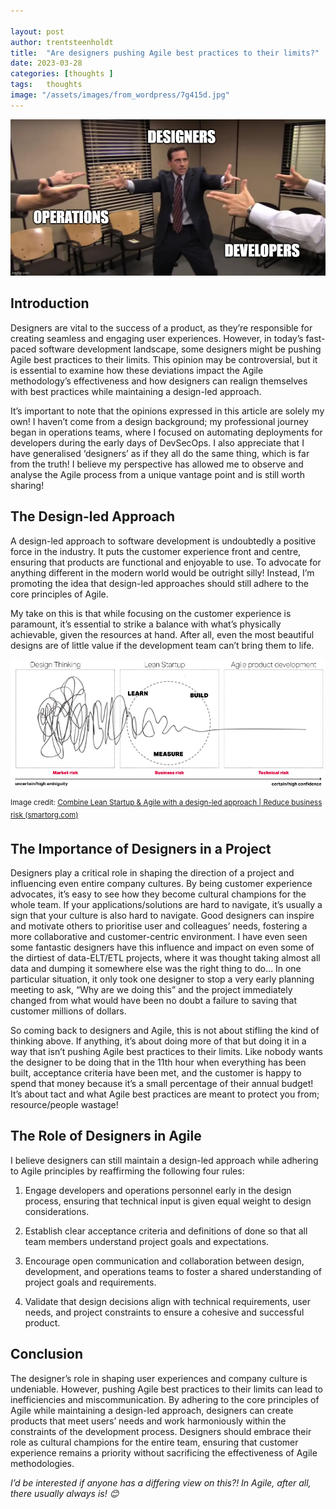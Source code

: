 ```yaml
---

layout: post
author: trentsteenholdt
title:  "Are designers pushing Agile best practices to their limits?"
date: 2023-03-28
categories: [thoughts ]
tags:   thoughts
image: "/assets/images/from_wordpress/7g415d.jpg"
---
```



[![](/assets/images/from_wordpress/7g415d.jpg)](/assets/images/from_wordpress/7g415d.jpg)

## Introduction

Designers are vital to the success of a product, as they’re responsible for creating seamless and engaging user experiences. However, in today’s fast-paced software development landscape, some designers might be pushing Agile best practices to their limits. This opinion may be controversial, but it is essential to examine how these deviations impact the Agile methodology’s effectiveness and how designers can realign themselves with best practices while maintaining a design-led approach.

It’s important to note that the opinions expressed in this article are solely my own! I haven’t come from a design background; my professional journey began in operations teams, where I focused on automating deployments for developers during the early days of DevSecOps. I also appreciate that I have generalised ‘designers’ as if they all do the same thing, which is far from the truth! I believe my perspective has allowed me to observe and analyse the Agile process from a unique vantage point and is still worth sharing!

## The Design-led Approach

A design-led approach to software development is undoubtedly a positive force in the industry. It puts the customer experience front and centre, ensuring that products are functional and enjoyable to use. To advocate for anything different in the modern world would be outright silly! Instead, I’m promoting the idea that design-led approaches should still adhere to the core principles of Agile.

My take on this is that while focusing on the customer experience is paramount, it’s essential to strike a balance with what’s physically achievable, given the resources at hand. After all, even the most beautiful designs are of little value if the development team can’t bring them to life.

[![](/assets/images/from_wordpress/Design-Lean-Agile.jpeg)](/assets/images/from_wordpress/Design-Lean-Agile.jpeg)

<sup>Image credit: [Combine Lean Startup & Agile with a design-led approach | Reduce business risk (smartorg.com)](https://smartorg.com/combining-lean-startup-and-agile-with-a-design-led-approach-reduces-business-risk/)</sup>

## The Importance of Designers in a Project

Designers play a critical role in shaping the direction of a project and influencing even entire company cultures. By being customer experience advocates, it’s easy to see how they become cultural champions for the whole team. If your applications/solutions are hard to navigate, it’s usually a sign that your culture is also hard to navigate. Good designers can inspire and motivate others to prioritise user and colleagues’ needs, fostering a more collaborative and customer-centric environment. I have even seen some fantastic designers have this influence and impact on even some of the dirtiest of data-ELT/ETL projects, where it was thought taking almost all data and dumping it somewhere else was the right thing to do… In one particular situation, it only took one designer to stop a very early planning meeting to ask, “Why are we doing this” and the project immediately changed from what would have been no doubt a failure to saving that customer millions of dollars.

So coming back to designers and Agile, this is not about stifling the kind of thinking above. If anything, it’s about doing more of that but doing it in a way that isn’t pushing Agile best practices to their limits. Like nobody wants the designer to be doing that in the 11th hour when everything has been built, acceptance criteria have been met, and the customer is happy to spend that money because it’s a small percentage of their annual budget! It’s about tact and what Agile best practices are meant to protect you from; resource/people wastage!  

## The Role of Designers in Agile

I believe designers can still maintain a design-led approach while adhering to Agile principles by reaffirming the following four rules:

1. Engage developers and operations personnel early in the design process, ensuring that technical input is given equal weight to design considerations.

3. Establish clear acceptance criteria and definitions of done so that all team members understand project goals and expectations.

5. Encourage open communication and collaboration between design, development, and operations teams to foster a shared understanding of project goals and requirements.

7. Validate that design decisions align with technical requirements, user needs, and project constraints to ensure a cohesive and successful product.

## Conclusion

The designer’s role in shaping user experiences and company culture is undeniable. However, pushing Agile best practices to their limits can lead to inefficiencies and miscommunication. By adhering to the core principles of Agile while maintaining a design-led approach, designers can create products that meet users’ needs and work harmoniously within the constraints of the development process. Designers should embrace their role as cultural champions for the entire team, ensuring that customer experience remains a priority without sacrificing the effectiveness of Agile methodologies.

_I’d be interested if anyone has a differing view on this?! In Agile, after all, there usually always is! 😊_

